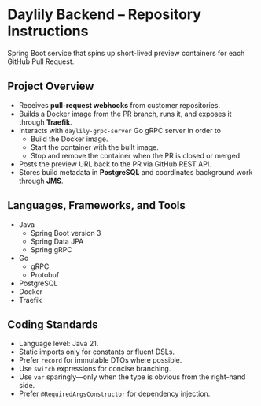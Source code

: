 # Daylily Backend – Repository Instructions  

Spring Boot service that spins up short-lived preview containers for each GitHub Pull Request.

## Project Overview

- Receives **pull-request webhooks** from customer repositories.  
- Builds a Docker image from the PR branch, runs it, and exposes it through **Traefik**.
- Interacts with `daylily-grpc-server` Go gRPC server in order to 
  - Build the Docker image.
  - Start the container with the built image.
  - Stop and remove the container when the PR is closed or merged.
- Posts the preview URL back to the PR via GitHub REST API.  
- Stores build metadata in **PostgreSQL** and coordinates background work through **JMS**.

## Languages, Frameworks, and Tools

- Java
    - Spring Boot version 3
    - Spring Data JPA
    - Spring gRPC
- Go
    - gRPC
    - Protobuf
- PostgreSQL
- Docker
- Traefik

## Coding Standards

- Language level: Java 21.
- Static imports only for constants or fluent DSLs.
- Prefer `record` for immutable DTOs where possible.
- Use `switch` expressions for concise branching.
- Use `var` sparingly—only when the type is obvious from the right-hand side.
- Prefer `@RequiredArgsConstructor` for dependency injection.